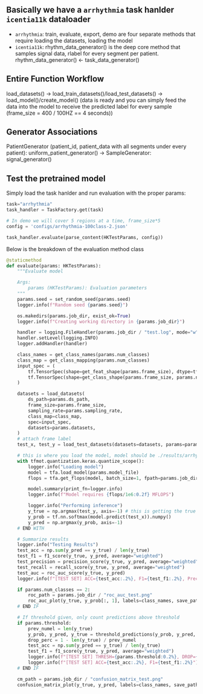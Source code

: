 ## Basically we have a `arrhythmia` task hanlder `icentia11k` dataloader

- `arrhythmia`: train, evaluate, export, demo are four separate methods that require loading the datasets, loading the model
- `icentia11k`: rhythm_data_generator() is the deep core method that samples signal data, rlabel for every segment per patient. rhythm_data_generator() <- task_data_generator()

## Entire Function Workflow

load_datasets() -> load_train_datasets()/load_test_datasets() -> load_model()/create_model() (data is ready and you can simply feed the data into the model to receive the predicted label for every sample (frame_size = 400 / 100HZ == 4 seconds))

## Generator Associations

PatientGenerator (patient_id, patient_data with all segments under every patient): uniform_patient_generator() -> SampleGenerator: signal_generator()

## Test the pretrained model

Simply load the task hanlder and run evaluation with the proper params: 
```python
task="arrhythmia"
task_handler = TaskFactory.get(task)

# In demo we will cover 5 regions at a time, frame_size*5
config = 'configs/arrhythmia-100class-2.json'

task_handler.evaluate(parse_content(HKTestParams, config))
```

Below is the breakdown of the evaluation method class

```python
@staticmethod
def evaluate(params: HKTestParams):
    """Evaluate model

    Args:
        params (HKTestParams): Evaluation parameters
    """
    params.seed = set_random_seed(params.seed)
    logger.info(f"Random seed {params.seed}")

    os.makedirs(params.job_dir, exist_ok=True)
    logger.info(f"Creating working directory in {params.job_dir}")

    handler = logging.FileHandler(params.job_dir / "test.log", mode="w")
    handler.setLevel(logging.INFO)
    logger.addHandler(handler)

    class_names = get_class_names(params.num_classes)
    class_map = get_class_mapping(params.num_classes)
    input_spec = (
        tf.TensorSpec(shape=get_feat_shape(params.frame_size), dtype=tf.float32),
        tf.TensorSpec(shape=get_class_shape(params.frame_size, params.num_classes), dtype=tf.int32),
    )

    datasets = load_datasets(
        ds_path=params.ds_path,
        frame_size=params.frame_size,
        sampling_rate=params.sampling_rate,
        class_map=class_map,
        spec=input_spec,
        datasets=params.datasets,
    )
    # attach frame label
    test_x, test_y = load_test_datasets(datasets=datasets, params=params)

    # this is where you load the model, model should be ./results/arrhythmia-100class-2/model.keras
    with tfmot.quantization.keras.quantize_scope():
        logger.info("Loading model")
        model = tfa.load_model(params.model_file)
        flops = tfa.get_flops(model, batch_size=1, fpath=params.job_dir / "model_flops.log")

        model.summary(print_fn=logger.info)
        logger.info(f"Model requires {flops/1e6:0.2f} MFLOPS")

        logger.info("Performing inference")
        y_true = np.argmax(test_y, axis=-1) # this is getting the true label of every sample (frame_size==400) on the last axis 0
        y_prob = tf.nn.softmax(model.predict(test_x)).numpy()
        y_pred = np.argmax(y_prob, axis=-1)
    # END WITH

    # Summarize results
    logger.info("Testing Results")
    test_acc = np.sum(y_pred == y_true) / len(y_true)
    test_f1 = f1_score(y_true, y_pred, average="weighted")
    test_precision = precision_score(y_true, y_pred, average="weighted")
    test_recall = recall_score(y_true, y_pred, average="weighted")
    test_auc = roc_auc_score(y_true, y_pred)
    logger.info(f"[TEST SET] ACC={test_acc:.2%}, F1={test_f1:.2%}, Precision={test_precision:.2%}, Sensitivity={test_recall: .2%}, AUC-ROC={test_auc: .2%}")

    if params.num_classes == 2:
        roc_path = params.job_dir / "roc_auc_test.png"
        roc_auc_plot(y_true, y_prob[:, 1], labels=class_names, save_path=roc_path)
    # END IF

    # If threshold given, only count predictions above threshold
    if params.threshold:
        prev_numel = len(y_true)
        y_prob, y_pred, y_true = threshold_predictions(y_prob, y_pred, y_true, params.threshold)
        drop_perc = 1 - len(y_true) / prev_numel
        test_acc = np.sum(y_pred == y_true) / len(y_true)
        test_f1 = f1_score(y_true, y_pred, average="weighted")
        logger.info(f"[TEST SET] THRESH={params.threshold:0.2%}, DROP={drop_perc:.2%}")
        logger.info(f"[TEST SET] ACC={test_acc:.2%}, F1={test_f1:.2%}")
    # END IF

    cm_path = params.job_dir / "confusion_matrix_test.png"
    confusion_matrix_plot(y_true, y_pred, labels=class_names, save_path=cm_path, normalize="true")

```